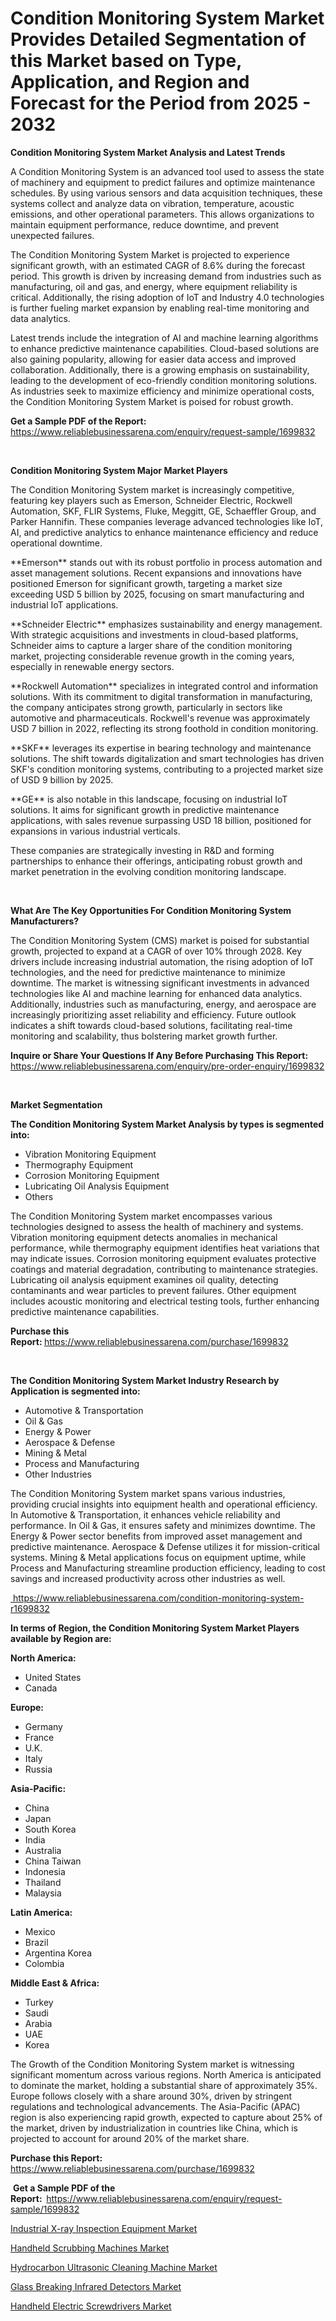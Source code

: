 <p><h1>Condition Monitoring System Market Provides Detailed Segmentation of this Market based on Type, Application, and Region and Forecast for the Period from 2025 - 2032</h1></p><p><strong>Condition Monitoring System Market Analysis and Latest Trends</strong></p>
<p><p>A Condition Monitoring System is an advanced tool used to assess the state of machinery and equipment to predict failures and optimize maintenance schedules. By using various sensors and data acquisition techniques, these systems collect and analyze data on vibration, temperature, acoustic emissions, and other operational parameters. This allows organizations to maintain equipment performance, reduce downtime, and prevent unexpected failures.</p><p>The Condition Monitoring System Market is projected to experience significant growth, with an estimated CAGR of 8.6% during the forecast period. This growth is driven by increasing demand from industries such as manufacturing, oil and gas, and energy, where equipment reliability is critical. Additionally, the rising adoption of IoT and Industry 4.0 technologies is further fueling market expansion by enabling real-time monitoring and data analytics.</p><p>Latest trends include the integration of AI and machine learning algorithms to enhance predictive maintenance capabilities. Cloud-based solutions are also gaining popularity, allowing for easier data access and improved collaboration. Additionally, there is a growing emphasis on sustainability, leading to the development of eco-friendly condition monitoring solutions. As industries seek to maximize efficiency and minimize operational costs, the Condition Monitoring System Market is poised for robust growth.</p></p>
<p><strong>Get a Sample PDF of the Report:&nbsp;</strong> <a href="https://www.reliablebusinessarena.com/enquiry/request-sample/1699832?utm_campaign=2146&utm_medium=2&utm_source=Github&utm_content=ia&utm_term=28022025&utm_id=condition-monitoring-system">https://www.reliablebusinessarena.com/enquiry/request-sample/1699832</a></p>
<p>&nbsp;</p>
<p><strong>Condition Monitoring System Major Market Players</strong></p>
<p><p>The Condition Monitoring System market is increasingly competitive, featuring key players such as Emerson, Schneider Electric, Rockwell Automation, SKF, FLIR Systems, Fluke, Meggitt, GE, Schaeffler Group, and Parker Hannifin. These companies leverage advanced technologies like IoT, AI, and predictive analytics to enhance maintenance efficiency and reduce operational downtime.</p><p>**Emerson** stands out with its robust portfolio in process automation and asset management solutions. Recent expansions and innovations have positioned Emerson for significant growth, targeting a market size exceeding USD 5 billion by 2025, focusing on smart manufacturing and industrial IoT applications.</p><p>**Schneider Electric** emphasizes sustainability and energy management. With strategic acquisitions and investments in cloud-based platforms, Schneider aims to capture a larger share of the condition monitoring market, projecting considerable revenue growth in the coming years, especially in renewable energy sectors.</p><p>**Rockwell Automation** specializes in integrated control and information solutions. With its commitment to digital transformation in manufacturing, the company anticipates strong growth, particularly in sectors like automotive and pharmaceuticals. Rockwell's revenue was approximately USD 7 billion in 2022, reflecting its strong foothold in condition monitoring.</p><p>**SKF** leverages its expertise in bearing technology and maintenance solutions. The shift towards digitalization and smart technologies has driven SKF's condition monitoring systems, contributing to a projected market size of USD 9 billion by 2025.</p><p>**GE** is also notable in this landscape, focusing on industrial IoT solutions. It aims for significant growth in predictive maintenance applications, with sales revenue surpassing USD 18 billion, positioned for expansions in various industrial verticals.</p><p>These companies are strategically investing in R&D and forming partnerships to enhance their offerings, anticipating robust growth and market penetration in the evolving condition monitoring landscape.</p></p>
<p>&nbsp;</p>
<p><strong>What Are The Key Opportunities For Condition Monitoring System Manufacturers?</strong></p>
<p><p>The Condition Monitoring System (CMS) market is poised for substantial growth, projected to expand at a CAGR of over 10% through 2028. Key drivers include increasing industrial automation, the rising adoption of IoT technologies, and the need for predictive maintenance to minimize downtime. The market is witnessing significant investments in advanced technologies like AI and machine learning for enhanced data analytics. Additionally, industries such as manufacturing, energy, and aerospace are increasingly prioritizing asset reliability and efficiency. Future outlook indicates a shift towards cloud-based solutions, facilitating real-time monitoring and scalability, thus bolstering market growth further.</p></p>
<p><strong>Inquire or Share Your Questions If Any Before Purchasing This Report:</strong> <a href="https://www.reliablebusinessarena.com/enquiry/pre-order-enquiry/1699832?utm_campaign=2146&utm_medium=2&utm_source=Github&utm_content=ia&utm_term=28022025&utm_id=condition-monitoring-system">https://www.reliablebusinessarena.com/enquiry/pre-order-enquiry/1699832</a></p>
<p>&nbsp;</p>
<p><strong>Market Segmentation</strong></p>
<p><strong>The Condition Monitoring System Market Analysis by types is segmented into:</strong></p>
<p><ul><li>Vibration Monitoring Equipment</li><li>Thermography Equipment</li><li>Corrosion Monitoring Equipment</li><li>Lubricating Oil Analysis Equipment</li><li>Others</li></ul></p>
<p><p>The Condition Monitoring System market encompasses various technologies designed to assess the health of machinery and systems. Vibration monitoring equipment detects anomalies in mechanical performance, while thermography equipment identifies heat variations that may indicate issues. Corrosion monitoring equipment evaluates protective coatings and material degradation, contributing to maintenance strategies. Lubricating oil analysis equipment examines oil quality, detecting contaminants and wear particles to prevent failures. Other equipment includes acoustic monitoring and electrical testing tools, further enhancing predictive maintenance capabilities.</p></p>
<p><strong>Purchase this Report:&nbsp;</strong><a href="https://www.reliablebusinessarena.com/purchase/1699832?utm_campaign=2146&utm_medium=2&utm_source=Github&utm_content=ia&utm_term=28022025&utm_id=condition-monitoring-system">https://www.reliablebusinessarena.com/purchase/1699832</a></p>
<p>&nbsp;</p>
<p><strong>The Condition Monitoring System Market Industry Research by Application is segmented into:</strong></p>
<p><ul><li>Automotive & Transportation</li><li>Oil & Gas</li><li>Energy & Power</li><li>Aerospace & Defense</li><li>Mining & Metal</li><li>Process and Manufacturing</li><li>Other Industries</li></ul></p>
<p><p>The Condition Monitoring System market spans various industries, providing crucial insights into equipment health and operational efficiency. In Automotive & Transportation, it enhances vehicle reliability and performance. In Oil & Gas, it ensures safety and minimizes downtime. The Energy & Power sector benefits from improved asset management and predictive maintenance. Aerospace & Defense utilizes it for mission-critical systems. Mining & Metal applications focus on equipment uptime, while Process and Manufacturing streamline production efficiency, leading to cost savings and increased productivity across other industries as well.</p></p>
<p><a href="https://www.reliablebusinessarena.com/condition-monitoring-system-r1699832?utm_campaign=2146&utm_medium=2&utm_source=Github&utm_content=ia&utm_term=28022025&utm_id=condition-monitoring-system">&nbsp;https://www.reliablebusinessarena.com/condition-monitoring-system-r1699832</a></p>
<p><strong>In terms of Region, the Condition Monitoring System Market Players available by Region are:</strong></p>
<p>
    <p> <strong> North America: </strong>
        <ul>
            <li>United States</li>
            <li>Canada</li>
        </ul>
        </p> 
    <p> <strong> Europe: </strong>
        <ul>
            <li>Germany</li>
            <li>France</li>
            <li>U.K.</li>
            <li>Italy</li>
            <li>Russia</li>
        </ul>
        </p> 
    <p> <strong> Asia-Pacific: </strong>
        <ul>
            <li>China</li>
            <li>Japan</li>
            <li>South Korea</li>
            <li>India</li>
            <li>Australia</li>
            <li>China Taiwan</li>
            <li>Indonesia</li>
            <li>Thailand</li>
            <li>Malaysia</li>
        </ul>
        </p> 
    <p> <strong> Latin America: </strong>
        <ul>
            <li>Mexico</li>
            <li>Brazil</li>
            <li>Argentina Korea</li>
            <li>Colombia</li>
        </ul>
        </p> 
    <p> <strong> Middle East & Africa: </strong>
        <ul>
            <li>Turkey</li>
            <li>Saudi</li>
            <li>Arabia</li>
            <li>UAE</li>
            <li>Korea</li>
        </ul>
    </p>
    </p>
<p><p>The Growth of the Condition Monitoring System market is witnessing significant momentum across various regions. North America is anticipated to dominate the market, holding a substantial share of approximately 35%. Europe follows closely with a share around 30%, driven by stringent regulations and technological advancements. The Asia-Pacific (APAC) region is also experiencing rapid growth, expected to capture about 25% of the market, driven by industrialization in countries like China, which is projected to account for around 20% of the market share.</p></p>
<p><strong>Purchase this Report: </strong><a href="https://www.reliablebusinessarena.com/purchase/1699832?utm_campaign=2146&utm_medium=2&utm_source=Github&utm_content=ia&utm_term=28022025&utm_id=condition-monitoring-system">https://www.reliablebusinessarena.com/purchase/1699832</a></p>
<p>&nbsp;<strong>Get a Sample PDF of the Report:&nbsp;&nbsp;</strong><a href="https://www.reliablebusinessarena.com/enquiry/request-sample/1699832?utm_campaign=2146&utm_medium=2&utm_source=Github&utm_content=ia&utm_term=28022025&utm_id=condition-monitoring-system">https://www.reliablebusinessarena.com/enquiry/request-sample/1699832</a></p>
<p><strong></strong></p>
<p><p><a href="https://github.com/roosapiedehc/Market-Research-Report-List-1/blob/main/industrial-x-ray-inspection-equipment-market.md?utm_campaign=2146&utm_medium=2&utm_source=Github&utm_content=ia&utm_term=28022025&utm_id=condition-monitoring-system">Industrial X-ray Inspection Equipment Market</a></p><p><a href="https://github.com/rurakseidaf5/Market-Research-Report-List-1/blob/main/handheld-scrubbing-machines-market.md?utm_campaign=2146&utm_medium=2&utm_source=Github&utm_content=ia&utm_term=28022025&utm_id=condition-monitoring-system">Handheld Scrubbing Machines Market</a></p><p><a href="https://github.com/dandanaranfj/Market-Research-Report-List-1/blob/main/hydrocarbon-ultrasonic-cleaning-machine-market.md?utm_campaign=2146&utm_medium=2&utm_source=Github&utm_content=ia&utm_term=28022025&utm_id=condition-monitoring-system">Hydrocarbon Ultrasonic Cleaning Machine Market</a></p><p><a href="https://github.com/zeyddaddo4/Market-Research-Report-List-1/blob/main/glass-breaking-infrared-detectors-market.md?utm_campaign=2146&utm_medium=2&utm_source=Github&utm_content=ia&utm_term=28022025&utm_id=condition-monitoring-system">Glass Breaking Infrared Detectors Market</a></p><p><a href="https://github.com/owersalesi36/Market-Research-Report-List-1/blob/main/handheld-electric-screwdrivers-market.md?utm_campaign=2146&utm_medium=2&utm_source=Github&utm_content=ia&utm_term=28022025&utm_id=condition-monitoring-system">Handheld Electric Screwdrivers Market</a></p></p>